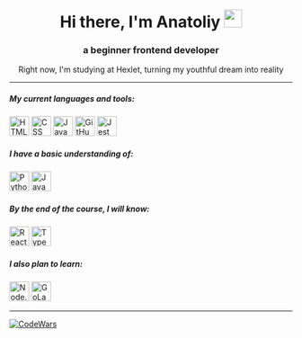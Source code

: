 <h1 align="center">Hi there, I'm Anatoliy
<img src="https://github.com/blackcater/blackcater/raw/main/images/Hi.gif" height="32"/></h1>
<h3 align="center">a beginner frontend developer</h3>
<p align="center">Right now, I'm studying at Hexlet, turning my youthful dream into reality</p>

---
<h5 align="left">My current languages and tools:</h5>
<div><img src="https://cdn.jsdelivr.net/gh/devicons/devicon/icons/html5/html5-original-wordmark.svg" height="35" alt="HTML5"/> <img src="https://cdn.jsdelivr.net/gh/devicons/devicon/icons/css3/css3-original-wordmark.svg" height="35" alt="CSS"/> <img src="https://cdn.jsdelivr.net/gh/devicons/devicon/icons/javascript/javascript-original.svg" height="35" alt="Java Script/> <img src="https://cdn.jsdelivr.net/gh/devicons/devicon/icons/git/git-original.svg" height="35" alt="GIT"/> <img src="https://cdn.jsdelivr.net/gh/devicons/devicon/icons/github/github-original-wordmark.svg" height="35" alt="GitHub"/> <img src="https://cdn.jsdelivr.net/gh/devicons/devicon/icons/jest/jest-plain.svg" height="35" alt="Jest"/></div>

<h5 align="left">I have a basic understanding of:</h5>
<div><img src="https://cdn.jsdelivr.net/gh/devicons/devicon/icons/python/python-original-wordmark.svg" height="35" alt="Python"/> <img src="https://cdn.jsdelivr.net/gh/devicons/devicon/icons/java/java-original-wordmark.svg" height="35" alt="Java"/></div>

<h5 align="left">By the end of the course, I will know:</h5>
<div><img src="https://cdn.jsdelivr.net/gh/devicons/devicon/icons/react/react-original-wordmark.svg" height="35" alt="React"/> <img src="https://cdn.jsdelivr.net/gh/devicons/devicon/icons/typescript/typescript-original.svg" height="35" alt="Type Script"/></div>

<h5 align="left" margin="">I also plan to learn:</h5>
<div><img src="https://cdn.jsdelivr.net/gh/devicons/devicon/icons/nodejs/nodejs-original-wordmark.svg" height="35" alt="Node.JS"/> <img src="https://cdn.jsdelivr.net/gh/devicons/devicon/icons/go/go-original-wordmark.svg" height="35" alt="GoLang"/></div>

---
[![CodeWars](https://www.codewars.com/users/Migg%20Rabbid/badges/small)](https://www.codewars.com/users/Migg%20Rabbid) 
